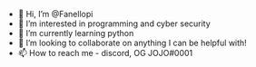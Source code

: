- 👋 Hi, I’m @Fanellopi
- 👀 I’m interested in programming and cyber security
- 🌱 I’m currently learning python
- 💞️ I’m looking to collaborate on anything I can be helpful with!
- 📫 How to reach me - discord, OG JOJO#0001

<!---
Fanellopi/Fanellopi is a ✨ special ✨ repository because its `README.md` (this file) appears on your GitHub profile.
You can click the Preview link to take a look at your changes.
--->
